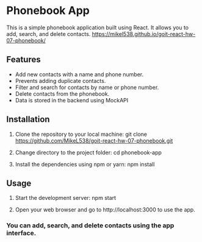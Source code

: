 # Phonebook App

This is a simple phonebook application built using React. It allows you to add,
search, and delete contacts.
https://mikel538.github.io/goit-react-hw-07-phonebook/

## Features

- Add new contacts with a name and phone number.
- Prevents adding duplicate contacts.
- Filter and search for contacts by name or phone number.
- Delete contacts from the phonebook.
- Data is stored in the backend using MockAPI

## Installation

1. Clone the repository to your local machine: git clone
   https://github.com/MikeL538/goit-react-hw-07-phonebook.git

2. Change directory to the project folder: cd phonebook-app

3. Install the dependencies using npm or yarn: npm install

## Usage

1. Start the development server: npm start

2. Open your web browser and go to http://localhost:3000 to use the app.

### You can add, search, and delete contacts using the app interface.
